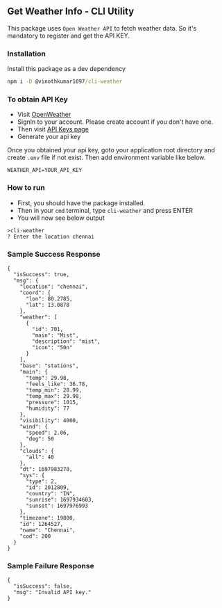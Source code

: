 ## Get Weather Info - CLI Utility

This package uses `Open Weather API` to fetch weather data. So it's mandatory to register and get the API KEY.

### Installation

Install this package as a dev dependency

```cmd
npm i -D @vinothkumar1097/cli-weather
```

### To obtain API Key

- Visit [OpenWeather](https://openweathermap.org/)
- SignIn to your account. Please create account if you don't have one.
- Then visit [API Keys page](https://home.openweathermap.org/api_keys)
- Generate your api key

Once you obtained your api key, goto your application root directory and create `.env` file if not exist. Then add environment variable like below.

```
WEATHER_API=YOUR_API_KEY
```

### How to run

- First, you should have the package installed.
- Then in your `cmd` terminal, type `cli-weather` and press ENTER
- You will now see below output

```
>cli-weather
? Enter the location chennai
```

### Sample Success Response

```
{
  "isSuccess": true,
  "msg": {
    "location": "chennai",
    "coord": {
      "lon": 80.2785,
      "lat": 13.0878
    },
    "weather": [
      {
        "id": 701,
        "main": "Mist",
        "description": "mist",
        "icon": "50n"
      }
    ],
    "base": "stations",
    "main": {
      "temp": 29.98,
      "feels_like": 36.78,
      "temp_min": 28.99,
      "temp_max": 29.98,
      "pressure": 1015,
      "humidity": 77
    },
    "visibility": 4000,
    "wind": {
      "speed": 2.06,
      "deg": 50
    },
    "clouds": {
      "all": 40
    },
    "dt": 1697983270,
    "sys": {
      "type": 2,
      "id": 2012809,
      "country": "IN",
      "sunrise": 1697934603,
      "sunset": 1697976993
    },
    "timezone": 19800,
    "id": 1264527,
    "name": "Chennai",
    "cod": 200
  }
}
```

### Sample Failure Response

```
{
  "isSuccess": false,
  "msg": "Invalid API key."
}
```
